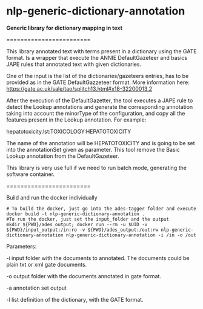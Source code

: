 nlp-generic-dictionary-annotation
========================

<b>Generic library for dictionary mapping in text</b>   

========================

This library annotated text with terms present in a dictionary using the GATE format.  Is a wrapper that execute the ANNIE DefaultGazeteer and basics JAPE rules that annotated text with given dictionaries. 

One of the input is the list of the dictionaries/gazeteers entries, has to be provided as in the GATE DefaultGazzeteer format. More information here:
https://gate.ac.uk/sale/tao/splitch13.html#x18-32200013.2

After the execution of the DefaultGazetter, the tool executes a JAPE rule to detect the Lookup annotations and generate the corresponding annotation taking into account the minorType of the configuration, and copy all the features present in the Lookup annotation. 
For example:

hepatotoxicity.lst:TOXICOLOGY:HEPATOTOXICITY  

The name of the annotation will be HEPATOTOXICITY and is going to be set into the annotationSet given as parameter. 
This tool remove the Basic Lookup annotation from the DefaultGazeteer.

This library is very use full if we need to run batch mode, generating the software container.

========================

Build and run the docker individually

	# To build the docker, just go into the ades-tagger folder and execute
	docker build -t nlp-generic-dictionary-annotation .
	#To run the docker, just set the input_folder and the output
	mkdir ${PWD}/ades_output; docker run --rm -u $UID -v ${PWD}/input_output:/in:ro -v ${PWD}/ades_output:/out:rw nlp-generic-dictionary-annotation nlp-generic-dictionary-annotation -i /in -o /out	
Parameters:
<p>
-i input folder with the documents to annotated. The documents could be plain txt or xml gate documents.
</p>
<p>
-o output folder with the documents annotated in gate format.
</p>
<p>
-a annotation set output
</p>
<p>
-l list definition of the dictionary, with the GATE format.
</p>
		
		

